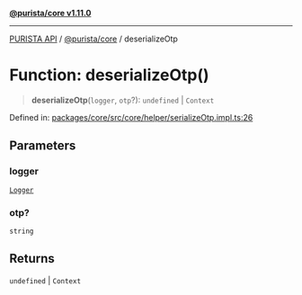 [**@purista/core v1.11.0**](../README.md)

***

[PURISTA API](../../../packages.md) / [@purista/core](../README.md) / deserializeOtp

# Function: deserializeOtp()

> **deserializeOtp**(`logger`, `otp`?): `undefined` \| `Context`

Defined in: [packages/core/src/core/helper/serializeOtp.impl.ts:26](https://github.com/puristajs/purista/blob/master/packages/core/src/core/helper/serializeOtp.impl.ts#L26)

## Parameters

### logger

[`Logger`](../classes/Logger.md)

### otp?

`string`

## Returns

`undefined` \| `Context`
